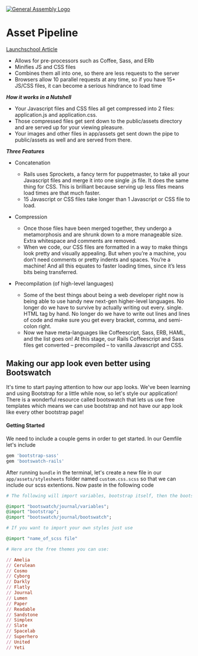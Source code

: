 [![General Assembly Logo](https://camo.githubusercontent.com/1a91b05b8f4d44b5bbfb83abac2b0996d8e26c92/687474703a2f2f692e696d6775722e636f6d2f6b6538555354712e706e67)](https://generalassemb.ly/education/software-engineering-immersive/)

# Asset Pipeline

[Launchschool Article](https://launchschool.com/blog/rails-asset-pipeline-best-practices)

- Allows for pre-processors such as Coffee, Sass, and ERb
- Minifies JS and CSS files
- Combines them all into one, so there are less requests to the server
- Browsers allow 10 parallel requests at any time, so if you have 15+ JS/CSS files, it can become a serious hindrance to load time

***How it works in a Nutshell***

- Your Javascript files and CSS files all get compressed into 2 files: application.js and application.css. 
- Those compressed files get sent down to the public/assets directory and are served up for your viewing pleasure. 
- Your images and other files in app/assets get sent down the pipe to public/assets as well and are served from there.

***Three Features***

- Concatenation
    - Rails uses Sprockets, a fancy term for puppetmaster, to take all your Javascript files and merge it into one single .js file. It does the same thing for CSS. This is brilliant because serving up less files means load times are that much faster.  
    - 15 Javascript or CSS files take longer than 1 Javascript or CSS file to load.

- Compression
    - Once those files have been merged together, they undergo a metamorphosis and are shrunk down to a more manageable size. Extra whitespace and comments are removed. 
    - When we code, our CSS files are formatted in a way to make things look pretty and visually appealing. But when you’re a machine, you don’t need comments or pretty indents and spaces. You’re a machine! And all this equates to faster loading times, since it’s less bits being transferred.

- Precompilation (of high-level languages)
    - Some of the best things about being a web developer right now is being able to use handy new next-gen higher-level languages. No longer do we have to survive by actually writing out every. single. HTML tag by hand. No longer do we have to write out lines and lines of code and make sure you get every bracket, comma, and semi-colon right. 
    - Now we have meta-languages like Coffeescript, Sass, ERB, HAML, and the list goes on! At this stage, our Rails Coffeescript and Sass files get converted – precompiled – to vanilla Javascript and CSS.



## Making our app look even better using Bootswatch

It's time to start paying attention to how our app looks. We've been learning and using Bootstrap for a little while now, so let's style our application! There is a wonderful resource called bootswatch that lets us use free templates which means we can use bootstrap and not have our app look like every other bootstrap page! 

#### Getting Started

We need to include a couple gems in order to get started. In our Gemfile let's include 

```ruby
gem 'bootstrap-sass'
gem 'bootswatch-rails'
```

After running `bundle` in the terminal, let's create a new file in our `app/assets/stylesheets` folder named `custom.css.scss` so that we can include our scss extentions. Now paste in the following code

```ruby
# The following will import variables, bootstrap itself, then the bootswatch style

@import "bootswatch/journal/variables";
@import "bootstrap";
@import "bootswatch/journal/bootswatch";

# If you want to import your own styles just use 

@import "name_of_scss file"

# Here are the free themes you can use:

// Amelia
// Cerulean
// Cosmo
// Cyborg
// Darkly
// Flatly
// Journal
// Lumen
// Paper
// Readable
// Sandstone
// Simplex
// Slate
// Spacelab
// Superhero
// United
// Yeti
```
